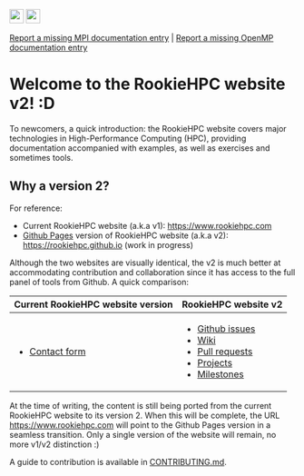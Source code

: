 <img src="https://progress-bar.dev/100?title=MPI+docs+porting" height="25"> <img src="https://progress-bar.dev/0?title=OpenMP+docs+porting" height="25">

[Report a missing MPI documentation entry](https://github.com/rookiehpc/rookiehpc.github.io/issues/new?title=Missing+%3Cname+of+the+missing+MPI+documentation+entry%3E.&labels=documentation,missing,mpi&milestone=Add+missing+MPI+documentation&body=-+Please+check+that+this+is+not+a+duplicate+of+another+existing+issue+then+delete+this+message) | [Report a missing OpenMP documentation entry](https://github.com/rookiehpc/rookiehpc.github.io/issues/new?title=Missing+%3Cname+of+the+missing+OpenMP+documentation+entry%3E.&labels=documentation,missing,openmp&milestone=Add+missing+OpenMP+documentation&body=-+Please+check+that+this+is+not+a+duplicate+of+another+existing+issue+then+delete+this+message)

# Welcome to the RookieHPC website v2! :D #
To newcomers, a quick introduction: the RookieHPC website covers major technologies in High-Performance Computing (HPC), providing documentation accompanied with examples, as well as exercises and sometimes tools.

## Why a version 2? ##

For reference:
- Current RookieHPC website (a.k.a v1): https://www.rookiehpc.com
- [Github Pages](https://pages.github.com) version of RookieHPC website (a.k.a v2): https://rookiehpc.github.io (work in progress)

Although the two websites are visually identical, the v2 is much better at accommodating contribution and collaboration since it has access to the full panel of tools from Github. A quick comparison:

|Current RookieHPC website version | RookieHPC website v2
|-|-
|<ul><li>[Contact form](https://rookiehpc.com/contact.php)</li></ul>|<ul><li>[Github issues](https://github.com/rookiehpc/rookiehpc.github.io/issues)</li><li>[Wiki](https://github.com/rookiehpc/rookiehpc.github.io/wiki)</li><li>[Pull requests](https://github.com/rookiehpc/rookiehpc.github.io/pulls)</li><li>[Projects](https://github.com/rookiehpc/rookiehpc.github.io/projects?type=beta)</li><li>[Milestones](https://github.com/rookiehpc/rookiehpc.github.io/milestones)</li></ul>

At the time of writing, the content is still being ported from the current RookieHPC website to its version 2. When this will be complete, the URL https://www.rookiehpc.com will point to the Github Pages version in a seamless transition. Only a single version of the website will remain, no more v1/v2 distinction :)

A guide to contribution is available in [CONTRIBUTING.md](https://github.com/rookiehpc/rookiehpc.github.io/blob/main/CONTRIBUTING.md).
